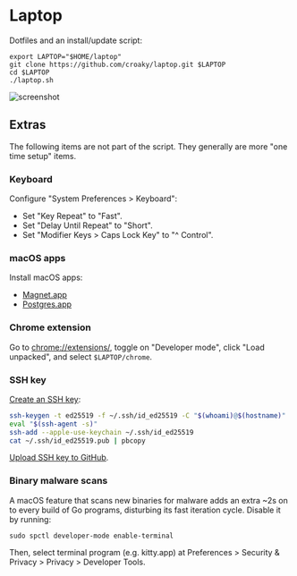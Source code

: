 # Laptop

Dotfiles and an install/update script:

```
export LAPTOP="$HOME/laptop"
git clone https://github.com/croaky/laptop.git $LAPTOP
cd $LAPTOP
./laptop.sh
```

![screenshot](https://user-images.githubusercontent.com/198/116731106-23792180-a99e-11eb-8afc-ecbbcdf58940.png)

## Extras

The following items are not part of the script.
They generally are more "one time setup" items.

### Keyboard

Configure "System Preferences > Keyboard":

* Set "Key Repeat" to "Fast".
* Set "Delay Until Repeat" to "Short".
* Set "Modifier Keys > Caps Lock Key" to "^ Control".

### macOS apps

Install macOS apps:

* [Magnet.app](https://apps.apple.com/us/app/magnet/id441258766?mt=12)
* [Postgres.app](https://postgresapp.com/)

### Chrome extension

Go to <chrome://extensions/>, toggle on "Developer mode",
click "Load unpacked", and select `$LAPTOP/chrome`.

### SSH key

[Create an SSH key](https://dancroak.com/ssh-ed25519):

```bash
ssh-keygen -t ed25519 -f ~/.ssh/id_ed25519 -C "$(whoami)@$(hostname)"
eval "$(ssh-agent -s)"
ssh-add --apple-use-keychain ~/.ssh/id_ed25519
cat ~/.ssh/id_ed25519.pub | pbcopy
```

[Upload SSH key to GitHub](https://github.com/settings/keys).

### Binary malware scans

A macOS feature that scans new binaries for malware
adds an extra ~2s on to every build of Go programs,
disturbing its fast iteration cycle. Disable it by running:

```
sudo spctl developer-mode enable-terminal
```

Then, select terminal program (e.g. kitty.app)
at Preferences > Security & Privacy > Privacy > Developer Tools.
